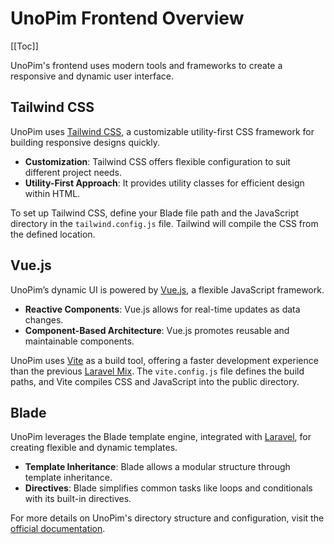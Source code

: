 # UnoPim Frontend Overview

[[Toc]]

UnoPim's frontend uses modern tools and frameworks to create a responsive and dynamic user interface.

## Tailwind CSS

UnoPim uses [Tailwind CSS](https://tailwindcss.com/), a customizable utility-first CSS framework for building responsive designs quickly.

- **Customization**: Tailwind CSS offers flexible configuration to suit different project needs.
- **Utility-First Approach**: It provides utility classes for efficient design within HTML.

To set up Tailwind CSS, define your Blade file path and the JavaScript directory in the `tailwind.config.js` file. Tailwind will compile the CSS from the defined location.

## Vue.js

UnoPim’s dynamic UI is powered by [Vue.js](https://vuejs.org/), a flexible JavaScript framework.

- **Reactive Components**: Vue.js allows for real-time updates as data changes.
- **Component-Based Architecture**: Vue.js promotes reusable and maintainable components.

UnoPim uses [Vite](https://vitejs.dev/) as a build tool, offering a faster development experience than the previous [Laravel Mix](https://laravel.com/docs/10.x/mix). The `vite.config.js` file defines the build paths, and Vite compiles CSS and JavaScript into the public directory.

## Blade

UnoPim leverages the Blade template engine, integrated with [Laravel](https://laravel.com), for creating flexible and dynamic templates.

- **Template Inheritance**: Blade allows a modular structure through template inheritance.
- **Directives**: Blade simplifies common tasks like loops and conditionals with its built-in directives.

For more details on UnoPim's directory structure and configuration, visit the [official documentation](https://devdocs.unopim.com/0.1/packages/views.html#directory-structure).